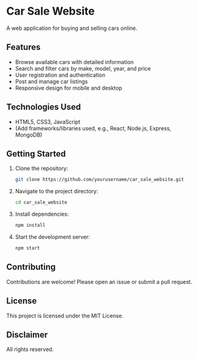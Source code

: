 # Car Sale Website

A web application for buying and selling cars online.

## Features

- Browse available cars with detailed information
- Search and filter cars by make, model, year, and price
- User registration and authentication
- Post and manage car listings
- Responsive design for mobile and desktop

## Technologies Used

- HTML5, CSS3, JavaScript
- (Add frameworks/libraries used, e.g., React, Node.js, Express, MongoDB)

## Getting Started

1. Clone the repository:
    ```bash
    git clone https://github.com/yourusername/car_sale_website.git
    ```
2. Navigate to the project directory:
    ```bash
    cd car_sale_website
    ```
3. Install dependencies:
    ```bash
    npm install
    ```
4. Start the development server:
    ```bash
    npm start
    ```

<!-- ## Folder Structure

```
/car_sale_website
  /public
  /src
  README.md
  package.json
``` -->

## Contributing

Contributions are welcome! Please open an issue or submit a pull request.

## License

This project is licensed under the MIT License.


## Disclaimer

All rights reserved.